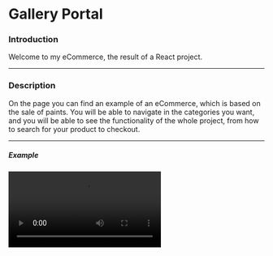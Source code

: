# Gallery Portal

### Introduction

Welcome to my eCommerce, the result of a React project.


------------

### Description

On the page you can find an example of an eCommerce, which is based on the sale of paints. You will be able to navigate in the categories you want, and you will be able to see the functionality of the whole project, from how to search for your product to checkout.

------------

##### Example
![You can see how DOM is implemented](src/assets/gif.mp4)


